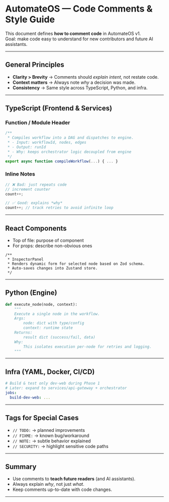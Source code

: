 # AutomateOS — Code Comments & Style Guide

This document defines **how to comment code** in AutomateOS v1.  
Goal: make code easy to understand for new contributors and future AI assistants.

---

## General Principles

- **Clarity > Brevity** → Comments should _explain intent_, not restate code.
- **Context matters** → Always note _why_ a decision was made.
- **Consistency** → Same style across TypeScript, Python, and infra.

---

## TypeScript (Frontend & Services)

### Function / Module Header

```ts
/**
 * Compiles workflow into a DAG and dispatches to engine.
 * - Input: workflowId, nodes, edges
 * - Output: runId
 * - Why: keeps orchestrator logic decoupled from engine
 */
export async function compileWorkflow(...) { ... }
```

### Inline Notes

```ts
// ❌ Bad: just repeats code
// increment counter
count++;

// ✅ Good: explains *why*
count++; // track retries to avoid infinite loop
```

---

## React Components

- Top of file: purpose of component
- For props: describe non-obvious ones

```tsx
/**
 * InspectorPanel
 * Renders dynamic form for selected node based on Zod schema.
 * Auto-saves changes into Zustand store.
 */
```

---

## Python (Engine)

```python
def execute_node(node, context):
    """
    Execute a single node in the workflow.
    Args:
        node: dict with type/config
        context: runtime state
    Returns:
        result dict (success/fail, data)
    Why:
        This isolates execution per-node for retries and logging.
    """
```

---

## Infra (YAML, Docker, CI/CD)

```yaml
# Build & test only dev-web during Phase 1
# Later: expand to services/api-gateway + orchestrator
jobs:
  build-dev-web: ...
```

---

## Tags for Special Cases

- `// TODO:` → planned improvements
- `// FIXME:` → known bug/workaround
- `// NOTE:` → subtle behavior explained
- `// SECURITY:` → highlight sensitive code paths

---

## Summary

- Use comments to **teach future readers** (and AI assistants).
- Always explain _why_, not just _what_.
- Keep comments up-to-date with code changes.

---
